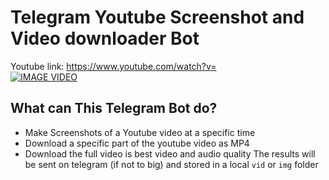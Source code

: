 # Telegram Youtube Screenshot and Video downloader Bot<br />
Youtube link: https://www.youtube.com/watch?v= <br />
[![IMAGE VIDEO](https://img.youtube.com/vi//0.jpg)](https://www.youtube.com/watch?v=)<br />

## What can This Telegram Bot do?
- Make Screenshots of a Youtube video at a specific time 
- Download a specific part of the youtube video as MP4 
- Download the full video is best video and audio quality
The results will be sent on telegram (if not to big) and stored in a local `vid` or `img` folder

